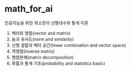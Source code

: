 # math_for_ai

인공지능을 위한 최소한의 선형대수와 통계 이론

1. 벡터와 행렬(vector and matrix)
2. 놈과 유사도(norm and similarity)
3. 선형 결합과 벡터 공간(linear combination and vector space)
4. 역행렬(inverse matrix)
5. 행렬분해(matrix decomposition)
6. 확률과 통계 기초(probability and statistics basic)
